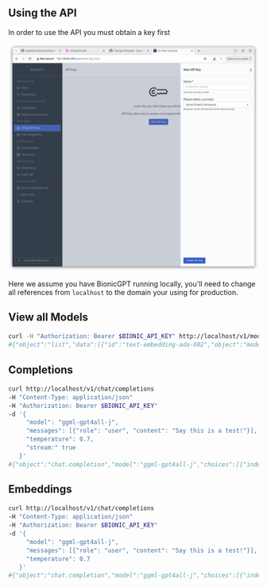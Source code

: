 ## Using the API

In order to use the API you must obtain a key first

![Alt text](add-api-key.png "API Screen")


Here we assume you have BionicGPT running locally, you'll need to change all references from `localhost` to the domain your using for production.

## View all Models

```sh
curl -H "Authorization: Bearer $BIONIC_API_KEY" http://localhost/v1/models
#{"object":"list","data":[{"id":"text-embedding-ada-002","object":"model"},{"id":"ggml-gpt4all-j","object":"model"}]}
```

## Completions

```sh
curl http://localhost/v1/chat/completions
-H "Content-Type: application/json"
-H "Authorization: Bearer $BIONIC_API_KEY"
-d '{
     "model": "ggml-gpt4all-j",
     "messages": [{"role": "user", "content": "Say this is a test!"}],
     "temperature": 0.7,
     "stream:" true
   }'
#{"object":"chat.completion","model":"ggml-gpt4all-j","choices":[{"index":0,"finish_reason":"stop","message":{"role":"assistant","content":"I'm sorry, I don't understand what you mean. Can you please provide more context or clarify your statement?"}}],"usage":{"prompt_tokens":0,"completion_tokens":0,"total_tokens":0}}
```

## Embeddings

```sh
curl http://localhost/v1/chat/completions
-H "Content-Type: application/json"
-H "Authorization: Bearer $BIONIC_API_KEY"
-d '{
     "model": "ggml-gpt4all-j",
     "messages": [{"role": "user", "content": "Say this is a test!"}],
     "temperature": 0.7
   }'
#{"object":"chat.completion","model":"ggml-gpt4all-j","choices":[{"index":0,"finish_reason":"stop","message":{"role":"assistant","content":"I'm sorry, I don't understand what you mean. Can you please provide more context or clarify your statement?"}}],"usage":{"prompt_tokens":0,"completion_tokens":0,"total_tokens":0}}
```